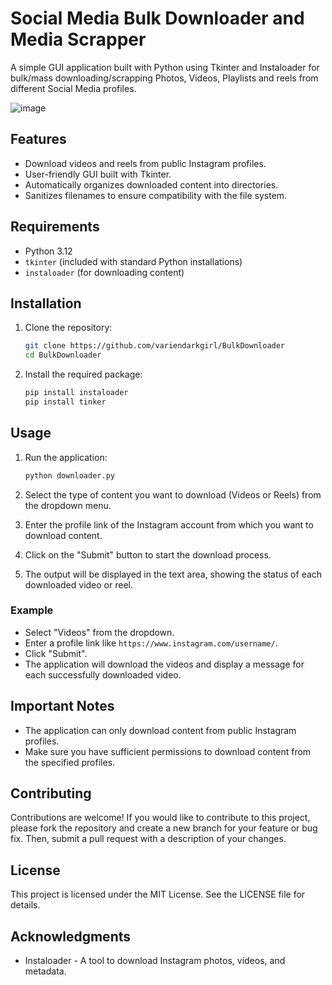 # Social Media Bulk Downloader and Media Scrapper

A simple GUI application built with Python using Tkinter and Instaloader for bulk/mass downloading/scrapping Photos, Videos, Playlists and reels from different Social Media profiles.

![image](https://github.com/user-attachments/assets/e25a62f7-dc18-4885-b02b-cf9c09829821)
     
 

## Features

- Download videos and reels from public Instagram profiles. 
- User-friendly GUI built with Tkinter.
- Automatically organizes downloaded content into directories.
- Sanitizes filenames to ensure compatibility with the file system.

## Requirements

- Python 3.12
- `tkinter` (included with standard Python installations)
- `instaloader` (for downloading content)

## Installation

1. Clone the repository:

   ```bash
   git clone https://github.com/variendarkgirl/BulkDownloader
   cd BulkDownloader
   ```

2. Install the required package:

   ```bash
   pip install instaloader
   pip install tinker
   ```

## Usage

1. Run the application:

   ```bash
   python downloader.py
   ```

2. Select the type of content you want to download (Videos or Reels) from the dropdown menu.

3. Enter the profile link of the Instagram account from which you want to download content.

4. Click on the "Submit" button to start the download process.

5. The output will be displayed in the text area, showing the status of each downloaded video or reel.

### Example

- Select "Videos" from the dropdown.
- Enter a profile link like `https://www.instagram.com/username/`.
- Click "Submit".
- The application will download the videos and display a message for each successfully downloaded video.

## Important Notes

- The application can only download content from public Instagram profiles.
- Make sure you have sufficient permissions to download content from the specified profiles.

## Contributing

Contributions are welcome! If you would like to contribute to this project, please fork the repository and create a new branch for your feature or bug fix. Then, submit a pull request with a description of your changes.

## License

This project is licensed under the MIT License. See the LICENSE file for details.

## Acknowledgments

- Instaloader - A tool to download Instagram photos, videos, and metadata.

